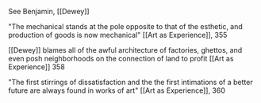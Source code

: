 
See Benjamin, [[Dewey]]

"The mechanical stands at the pole opposite to that of the esthetic, and production of goods is now mechanical"
	[[Art as Experience]], 355

[[Dewey]] blames all of the awful architecture of factories, ghettos, and even posh neighborhoods on the connection of land to profit
	[[Art as Experience]] 358

"The first stirrings of dissatisfaction and the the first intimations of a better future are always found in works of art"
	[[Art as Experience]], 360